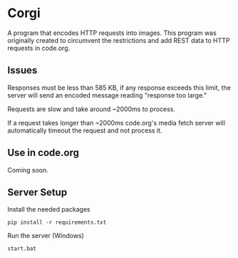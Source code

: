 # Corgi

A program that encodes HTTP requests into images. This program was originally created to circumvent the restrictions and add REST data to HTTP requests in code.org.

## Issues

Responses must be less than 585 KB, if any response exceeds this limit, the server will send an encoded message reading "response too large."

Requests are slow and take around ~2000ms to process.

If a request takes longer than ~2000ms code.org's media fetch server will automatically timeout the request and not process it.

## Use in code.org

Coming soon.

## Server Setup

Install the needed packages

    pip install -r requirements.txt

Run the server (Windows)

    start.bat
